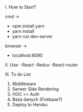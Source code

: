 I. How to Start?

cmd ->
- npm install yarn
- yarn install
- yarn run dev-server

browser ->
- localhost:8080

II. Use:
-React
-Redux
-React-router

III. To do List
1. Middleware
2. Serwer Side Rendering
3. HOC >> Auth
4. Baza danych (Firebase?)
5. Deploy to Heroku
